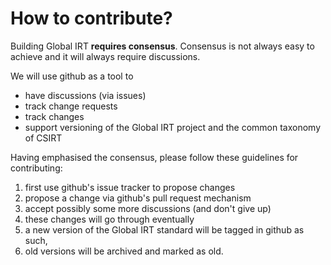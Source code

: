 # How to contribute?

Building Global IRT **requires consensus**. 
Consensus is not always easy to achieve and it will always require discussions.

We will use github as a tool to
  * have discussions (via issues)
  * track change requests
  * track changes
  * support versioning of the Global IRT project and the common taxonomy of CSIRT

Having emphasised the consensus, please follow these guidelines for contributing:

  1. first use github's issue tracker to propose changes
  2. propose a change via github's pull request mechanism
  3. accept possibly some more discussions (and don't give up)
  4. these changes will go through eventually
  5. a new version of the Global IRT standard will be tagged in github as such,
  6. old versions will be archived and marked as old.





